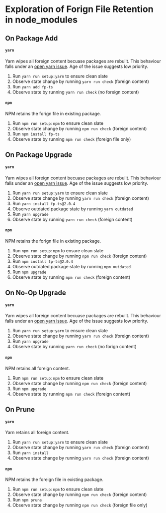 # Exploration of Forign File Retention in node_modules

## On Package Add

#### `yarn`

Yarn wipes all foreign content becuase packages are rebuilt. This behaviour falls under an [open yarn issue](https://github.com/yarnpkg/yarn/issues/4703). Age of the issue suggests low priority.

1. Run `yarn run setup:yarn` to ensure clean slate
1. Observe state change by running `yarn run check` (foreign content)
1. Run `yarn add fp-ts`
1. Observe state by running `yarn run check` (no foreign content)

#### `npm`

NPM retains the forign file in existing package.

1. Run `npm run setup:npm` to ensure clean slate
1. Observe state change by running `npm run check` (foreign content)
1. Run `npm install fp-ts`
1. Observe state by running `npm run check` (foreign file only)

## On Package Upgrade

#### `yarn`

Yarn wipes all foreign content becuase packages are rebuilt. This behaviour falls under an [open yarn issue](https://github.com/yarnpkg/yarn/issues/4703). Age of the issue suggests low priority.

1. Run `yarn run setup:yarn` to ensure clean slate
1. Observe state change by running `yarn run check` (foreign content)
1. Run `yarn install fp-ts@2.0.4`
1. Observe outdated package state by running `yarn outdated`
1. Run `yarn upgrade`
1. Observe state by running `yarn run check` (foreign content)

#### `npm`

NPM retains the forign file in existing package.

1. Run `npm run setup:npm` to ensure clean slate
1. Observe state change by running `npm run check` (foreign content)
1. Run `npm install fp-ts@2.0.4`
1. Observe outdated package state by running `npm outdated`
1. Run `npm upgrade`
1. Observe state by running `npm run check` (foreign content)

## On No-Op Upgrade

#### `yarn`

Yarn wipes all foreign content becuase packages are rebuilt. This behaviour falls under an [open yarn issue](https://github.com/yarnpkg/yarn/issues/4703). Age of the issue suggests low priority.

1. Run `yarn run setup:yarn` to ensure clean slate
1. Observe state change by running `yarn run check` (foreign content)
1. Run `yarn upgrade`
1. Observe state by running `yarn run check` (no forign content)

#### `npm`

NPM retains all foreign content.

1. Run `npm run setup:npm` to ensure clean slate
1. Observe state change by running `npm run check` (foreign content)
1. Run `npm upgrade`
1. Observe state by running `npm run check` (foreign content)

## On Prune

#### `yarn`

Yarn retains all foreign content.

1. Run `yarn run setup:yarn` to ensure clean slate
1. Observe state change by running `yarn run check` (foreign content)
1. Run `yarn install`
1. Observe state change by running `yarn run check` (foreign content)

#### `npm`

NPM retains the foreign file in existing package.

1. Run `npm run setup:npm` to ensure clean slate
1. Observe state change by running `npm run check` (foreign content)
1. Run `npm prune`
1. Observe state change by running `npm run check` (foreign file only)
